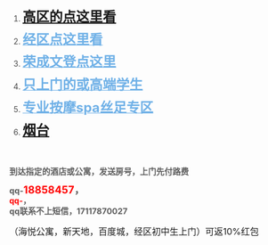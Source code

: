 <p line="lvDB" linespacing="115" class="ql-long-40235050" style="line-height: 2;line-height: 115%;margin-bottom: 0pt;margin-top: 0pt;font-size: 11pt;color: #494949;"><br></p><p><span data-shimo-docs="[[20," 到达指定的酒店或公寓，qq-","0:\"%235c5c5c\"|31:2|8:1"],[20,"44003076","0:\"%23ff0000\"|27:\"14\"|31:2|8:1"],[20,"，","0:\"%235c5c5c\"|27:\"14\"|31:2|8:1"],[20,"18858457","0:\"%23ff0000\"|27:\"14\"|31:2|8:1"],[20,"-发送房号，qq联系不上短信，17117870027","0:\"%235c5c5c\"|31:2|8:1"],[20,"\n","24:\"lvdb\"|linespacing:\"115\""],[20,"6月21日更新","0:\"%235c5c5c\"|31:2|8:1"],[20,"\n","24:\"rimw\"|linespacing:\"115\""],[20,"初中生2点以后","0:\"%23678f00\"|31:2|8:1"],[20,"\n","24:\"bhih\"|linespacing:\"115\""],[20,"活动，约妹子可找客服返10%红包","0:\"%23ff0000\"|27:\"24\""],[20,"\n","24:\"ynbq\"|linespacing:\"115\""],[20,"（海悦公寓，新天地，百度城，经区初中生上门）","0:\"%23000000\"|27:\"12\""],[20,"\n","24:\"utx5\"|linespacing:\"115\""],[20,"\n","24:\"1yyu\"|linespacing:\"115\""],[20,"高区的点这里看","0:\"%231e6fff\"|16:\"https%3a%2f%2fdocs.qq.com%2fdoc%2fdtlvyv1h0r3ndr1no\"|27:\"18\"|31:2|8:1"],[20,"\n","0:\"%23333333\"|24:\"rn6g\"|27:\"18\"|ordered:\"decimal\""],[20,"经区点这里看","0:\"%231e6fff\"|16:\"http%3a%2f%2fdiss888888888888888888.yongli8801.com%2f%3ft%2f393.html\"|27:\"18\"|31:2|8:1"],[20,"\n","0:\"%231e6fff\"|24:\"oy76\"|27:\"18\"|ordered:\"decimal\""],[20,"3.","0:\"%23ffffff\"|1:\"%23e9e9e9\"|27:\"14\"|31:2|8:1"],[20,"="" ","0:\"%23000000\"|1:\"%23e9e9e9\"|27:\"14\"|31:2|8:1"],[20,"="" ","0:\"%23000000\"|27:\"14\"|31:2|8:1"],[20,"="" 荣成文登点这里","0:\"%23000000\"|16:\"http%3a%2f%2fdiss888888888888888888.yongli8801.com%2f%3ft%2f394.html\"|27:\"14\"|31:2|8:1"],[20,"\n","0:\"%23ffffff\"|24:\"y5lo\"|27:\"14\"|ordered:\"decimal\""],[20,"只上门的或高端学生","0:\"%231e6fff\"|16:\"http%3a%2f%2fdiss888888888888888888.yongli8801.com%2f%3ft%2f380.html\"|1:\"%23ffffff\"|27:\"18\"|31:2|8:1"],[20,"\n","0:\"%23333333\"|24:\"afpg\"|27:\"18\"|ordered:\"decimal\""],[20,"专业按摩spa丝足专区","0:\"%23333333\"|16:\"http%3a%2f%2fdiss888888888888888888.yongli8801.com%2f%3ft%2f400.html\"|1:\"%23ffc8b8\"|27:\"18\"|31:2|8:1"],[20,"\n","0:\"%23333333\"|24:\"sglf\"|27:\"18\"|ordered:\"decimal\""]]"=""></span></p><ol><li class="" style="margin-bottom: 0pt; margin-top: 0pt; color: rgb(73, 73, 73); line-height: 1.7; list-style-type: decimal;"><strong style="color: rgb(112, 177, 231);"><font size="5"><a href="http://diss888888888888888888.yongli8801.com/?t/421.html" target="_self" title="" class="">高区的点这里看</a></font></strong></li><li class="" style="margin-bottom: 0pt; margin-top: 0pt; color: rgb(73, 73, 73); line-height: 1.7; list-style-type: decimal;"><a class="ql-link ql-author-40235050 ql-size-18 ql-font-microsoftyahei" href="http://diss888888888888888888.yongli8801.com/?t/393.html" target="_blank" rel="noopener noreferrer nofollow" style="color: rgb(112, 177, 231);"><strong style=""><font size="5">经区点这里看</font></strong></a></li><li class="" style="margin-bottom: 0pt; margin-top: 0pt; color: rgb(73, 73, 73); line-height: 1.7; list-style-type: decimal;"><a class="ql-link ql-author-40235050 ql-size-14 ql-font-microsoftyahei" href="http://diss888888888888888888.yongli8801.com/?t/394.html" target="_blank" rel="noopener noreferrer nofollow" style="color: rgb(112, 177, 231);"><strong style=""><font size="5">荣成文登点这里</font></strong></a></li><li class="" style="margin-bottom: 0pt; margin-top: 0pt; color: rgb(73, 73, 73); line-height: 1.7; list-style-type: decimal;"><a class="ql-link ql-author-40235050 ql-size-18 ql-font-microsoftyahei" href="http://diss888888888888888888.yongli8801.com/?t/380.html" target="_blank" rel="noopener noreferrer nofollow" style="color: rgb(112, 177, 231);"><strong style=""><font size="5">只上门的或高端学生</font></strong></a></li><li class="" style="margin-bottom: 0pt; margin-top: 0pt; color: rgb(73, 73, 73); line-height: 1.7; list-style-type: decimal;"><strong style="color: rgb(112, 177, 231);"><a class="ql-link ql-author-40235050 ql-size-18 ql-font-microsoftyahei" href="http://diss888888888888888888.yongli8801.com/?t/400.html" target="_blank" rel="noopener noreferrer nofollow" style="color: rgb(112, 177, 231);"><font size="5">专业按摩spa丝足专区</font></a></strong></li><li class="" style="margin-bottom: 0pt; margin-top: 0pt; color: rgb(73, 73, 73); line-height: 1.7; list-style-type: decimal;"><strong style="color: rgb(112, 177, 231);"><font size="5"><a href="http://diss888888888888888888.yongli8801.com/?t/367.html" target="_self" title="23323" class="">烟台</a></font></strong></li></ol><font color="#70b1e7"><b><br></b></font><p></p><p line="lvDB" linespacing="115" class="ql-long-40235050" style="margin-top: 0pt; margin-bottom: 0pt; line-height: 16.8667px; font-size: 11pt; color: rgb(73, 73, 73);"><strong class="ql-author-40235050 ql-font-microsoftyahei" style="color: rgb(92, 92, 92); font-family: "Microsoft YaHei", 微软雅黑, sans-serif;">到达指定的酒店或公寓，</strong><strong class="ql-author-40235050 ql-font-microsoftyahei" microsoft="" yahei",="" 微软雅黑,="" sans-serif;"="" style="color: rgb(92, 92, 92); font-size: 11pt;">发送房号，上门先付路费</strong></p><p line="lvDB" linespacing="115" class="ql-long-40235050" style="margin-top: 0pt; margin-bottom: 0pt; line-height: 16.8667px; font-size: 11pt; color: rgb(73, 73, 73);"><strong class="ql-author-40235050 ql-font-microsoftyahei" style="color: rgb(92, 92, 92); font-family: "Microsoft YaHei", 微软雅黑, sans-serif;"><br></strong></p><p line="lvDB" linespacing="115" class="ql-long-40235050" style="margin-top: 0pt; margin-bottom: 0pt; line-height: 16.8667px; font-size: 11pt; color: rgb(73, 73, 73);"><strong class="ql-author-40235050 ql-font-microsoftyahei" style="color: rgb(92, 92, 92); font-family: "Microsoft YaHei", 微软雅黑, sans-serif;">qq-</strong><strong class="ql-author-40235050 ql-font-microsoftyahei ql-size-14" style="color: rgb(255, 0, 0); font-size: 14pt; font-family: "Microsoft YaHei", 微软雅黑, sans-serif;">18858457</strong><strong class="ql-author-40235050 ql-font-microsoftyahei ql-size-14" style="color: rgb(92, 92, 92); font-size: 14pt; font-family: "Microsoft YaHei", 微软雅黑, sans-serif;">，</strong></p><p line="lvDB" linespacing="115" class="ql-long-40235050" style="margin-top: 0pt; margin-bottom: 0pt; line-height: 18.4px;"><strong class="ql-author-40235050 ql-font-microsoftyahei" microsoft="" yahei",="" 微软雅黑,="" sans-serif;="" font-size:="" 18.6667px;"=""><font color="#ff0000">qq-</font><font color="#5c5c5c"><span style="font-size: 14.6667px;">，</span></font></strong></p><p line="lvDB" linespacing="115" class="ql-long-40235050" style="margin-top: 0pt; margin-bottom: 0pt; line-height: 18.4px;"><strong class="ql-author-40235050 ql-font-microsoftyahei" microsoft="" yahei",="" 微软雅黑,="" sans-serif;"="" style="color: rgb(92, 92, 92); font-size: 11pt;">qq联系不上短信，17117870027</strong></p><p line="lvDB" linespacing="115" class="ql-long-40235050" style="margin-top: 0pt; margin-bottom: 0pt; line-height: 18.4px;"><span style="font-size: 12pt;"><br></span></p><p line="lvDB" linespacing="115" class="ql-long-40235050" style="margin-top: 0pt; margin-bottom: 0pt; line-height: 18.4px;"><span style="font-size: 12pt;">（海悦公寓，新天地，百度城，经区初中生上门）可返10%红包</span></p>
